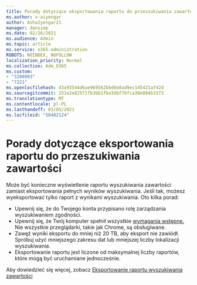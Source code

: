 ```yaml
---
title: Porady dotyczące eksportowania raportu do przeszukiwania zawartości
ms.author: v-aiyengar
author: AshaIyengar21
manager: dansimp
ms.date: 02/26/2021
ms.audience: Admin
ms.topic: article
ms.service: o365-administration
ROBOTS: NOINDEX, NOFOLLOW
localization_priority: Normal
ms.collection: Adm_O365
ms.custom:
- "3200003"
- "7221"
ms.openlocfilehash: d3a93544d6ae969562bbd6e8ad9ec145421af42d
ms.sourcegitcommit: 251e2e82571fb3bb1fbe3dbf7bfca30e004b3373
ms.translationtype: MT
ms.contentlocale: pl-PL
ms.lasthandoff: 03/05/2021
ms.locfileid: "50482124"
---
```

# <a name="tips-for-exporting-a-report-for-content-search"></a>Porady dotyczące eksportowania raportu do przeszukiwania zawartości

Może być konieczne wyświetlenie raportu wyszukiwania zawartości zamiast eksportowania pełnych wyników wyszukiwania. Jeśli tak, możesz wyeksportować tylko raport z wynikami wyszukiwania. Oto kilka porad:

- Upewnij się, że do Twojego konta przypisano rolę zarządzania wyszukiwaniem zgodności.
- Upewnij się, że Twój komputer spełnił wszystkie [wymagania wstępne.](https://go.microsoft.com/fwlink/?linkid=2102407) Nie wszystkie przeglądarki, takie jak Chrome, są obsługiwane.
- Zawęź wyniki eksportu do mniej niż 20 TB, aby eksport nie zawiódł. Spróbuj użyć mniejszego zakresu dat lub mniejszej liczby lokalizacji wyszukiwania.
- Eksportowanie raportu jest liczone od maksymalnej liczby raportów, które mogą być uruchamiane jednocześnie.

Aby dowiedzieć się więcej, zobacz [Eksportowanie raportu wyszukiwania zawartości](https://go.microsoft.com/fwlink/?linkid=2102409)